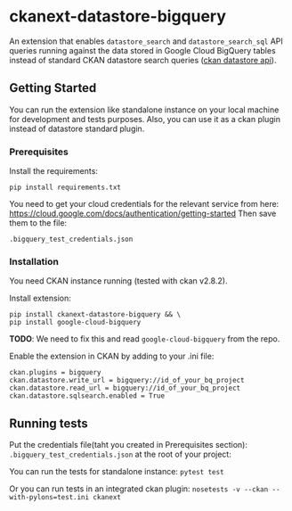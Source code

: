 # ckanext-datastore-bigquery

An extension that enables `datastore_search` and `datastore_search_sql` API queries running against the data stored in Google Cloud BigQuery tables instead of standard CKAN datastore search queries ([ckan datastore api](https://docs.ckan.org/en/2.8/maintaining/datastore.html#the-datastore-api)).


## Getting Started

You can run the extension like standalone instance on your local machine for development and tests purposes.
Also, you can use it as a ckan plugin instead of datastore standard plugin.

### Prerequisites

Install the requirements:

```
pip install requirements.txt
```

You need to get your cloud credentials for the relevant
service from here: https://cloud.google.com/docs/authentication/getting-started
Then save them to the file:

`.bigquery_test_credentials.json`


### Installation

You need CKAN instance running (tested with ckan v2.8.2).

Install extension:
```
pip install ckanext-datastore-bigquery && \
pip install google-cloud-bigquery
```
**TODO**:  We need to fix this and read `google-cloud-bigquery` 
from the repo.

Enable the extension in CKAN by adding to your .ini file:

```
ckan.plugins = bigquery
ckan.datastore.write_url = bigquery://id_of_your_bq_project
ckan.datastore.read_url = bigquery://id_of_your_bq_project
ckan.datastore.sqlsearch.enabled = True
```

## Running tests

Put the credentials file(taht you created in Prerequisites section):
`.bigquery_test_credentials.json`
at the root of your project:

You can run the tests for standalone instance:
`pytest test`

Or you can run tests in an integrated ckan plugin:
`nosetests -v --ckan --with-pylons=test.ini ckanext`

